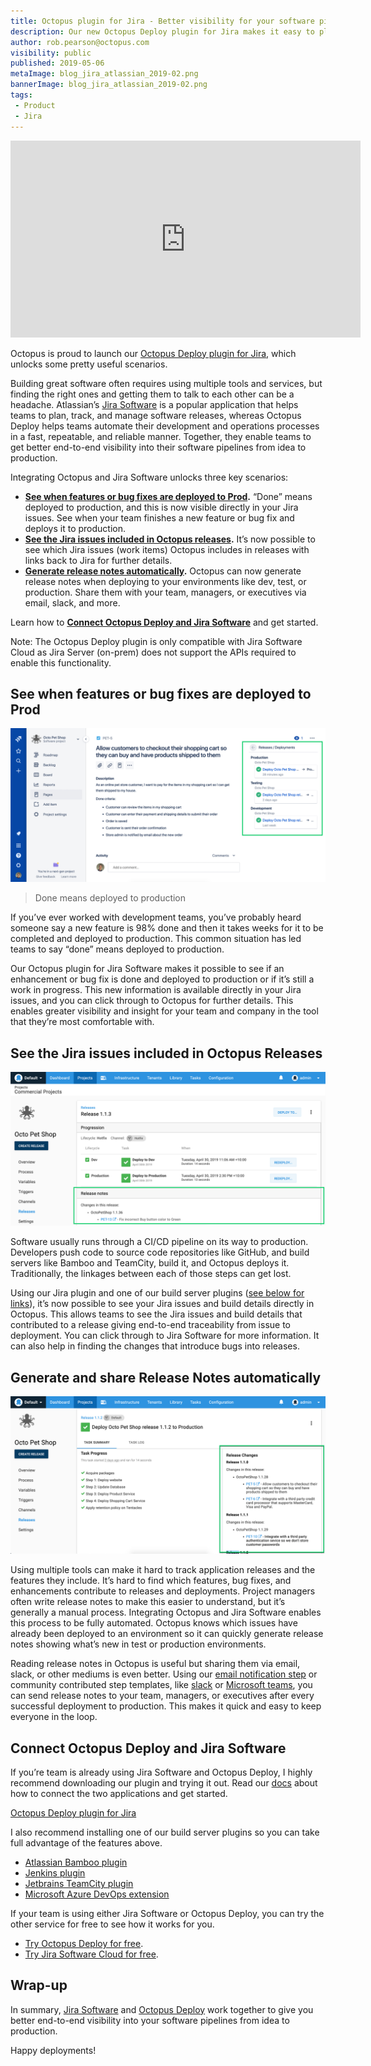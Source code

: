 ```yaml
---
title: Octopus plugin for Jira - Better visibility for your software pipeline
description: Our new Octopus Deploy plugin for Jira makes it easy to plan, track and ship software with better end-to-end visibility of your software pipeline.
author: rob.pearson@octopus.com
visibility: public
published: 2019-05-06
metaImage: blog_jira_atlassian_2019-02.png
bannerImage: blog_jira_atlassian_2019-02.png
tags:
 - Product
 - Jira
---
```


<iframe width="560" height="315" src="https://www.youtube.com/embed/7wWLM0rzVQ4" frameborder="0" allowfullscreen></iframe>

Octopus is proud to launch our [Octopus Deploy plugin for Jira](https://marketplace.atlassian.com/apps/1220376/octopus-deploy-for-jira), which unlocks some pretty useful scenarios.

Building great software often requires using multiple tools and services, but finding the right ones and getting them to talk to each other can be a headache. Atlassian’s [Jira Software](https://atlassian.com/jira) is a popular application that helps teams to plan, track, and manage software releases, whereas Octopus Deploy helps teams automate their development and operations processes in a fast, repeatable, and reliable manner. Together, they enable teams to get better end-to-end visibility into their software pipelines from idea to production.

Integrating Octopus and Jira Software unlocks three key scenarios:

* **[See when features or bug fixes are deployed to Prod](/blog/2019-05/octopus-jira-integration/index.md#see-when-features-or-bug-fixes-are-deployed-to-prod).** “Done” means deployed to production, and this is now visible directly in your Jira issues. See when your team finishes a new feature or bug fix and deploys it to production.
* **[See the Jira issues included in Octopus releases](/blog/2019-05/octopus-jira-integration/index.md#see-the-jira-issues-included-in-octopus-releases).** It’s now possible to see which Jira issues (work items) Octopus includes in releases with links back to Jira for further details.
* **[Generate release notes automatically](/blog/2019-05/octopus-jira-integration/index.md#generate-and-share-release-notes-automatically).** Octopus can now generate release notes when deploying to your environments like dev, test, or production. Share them with your team, managers, or executives via email, slack, and more.

Learn how to **[Connect Octopus Deploy and Jira Software](/blog/2019-05/octopus-jira-integration/index.md#connect-octopus-deploy-and-jira-software)** and get started.

Note: The Octopus Deploy plugin is only compatible with Jira Software Cloud as Jira Server (on-prem) does not support the APIs required to enable this functionality.

## See when features or bug fixes are deployed to Prod

![Jira issue with deployment details](jira-issue-with-deployments.png "width=500")

> Done means deployed to production

If you’ve ever worked with development teams, you’ve probably heard someone say a new feature is 98% done and then it takes weeks for it to be completed and deployed to production. This common situation has led teams to say “done” means deployed to production.

Our Octopus plugin for Jira Software makes it possible to see if an enhancement or bug fix is done and deployed to production or if it’s still a work in progress. This new information is available directly in your Jira issues, and you can click through to Octopus for further details. This enables greater visibility and insight for your team and company in the tool that they’re most comfortable with.

## See the Jira issues included in Octopus Releases

![Octopus release details](octopus-release-details.png "width=500")

Software usually runs through a CI/CD pipeline on its way to production. Developers push code to source code repositories like GitHub, and build servers like Bamboo and TeamCity, build it, and Octopus deploys it. Traditionally, the linkages between each of those steps can get lost.

Using our Jira plugin and one of our build server plugins ([see below for links](/blog/2019-05/octopus-jira-integration/index.md#getting-started)), it’s now possible to see your Jira issues and build details directly in Octopus. This allows teams to see the Jira issues and build details that contributed to a release giving end-to-end traceability from issue to deployment. You can click through to Jira Software for more information. It can also help in finding the changes that introduce bugs into releases.

## Generate and share Release Notes automatically

![Octopus release notes](octopus-release-notes.png "width=500")

Using multiple tools can make it hard to track application releases and the features they include. It’s hard to find which features, bug fixes, and enhancements contribute to releases and deployments. Project managers often write release notes to make this easier to understand, but it’s generally a manual process. Integrating Octopus and Jira Software enables this process to be fully automated. Octopus knows which issues have already been deployed to an environment so it can quickly generate release notes showing what’s new in test or production environments.

Reading release notes in Octopus is useful but sharing them via email, slack, or other mediums is even better. Using our [email notification step](https://octopus.com/docs/deployment-process/steps/email-notifications) or community contributed step templates, like [slack](https://library.octopus.com/step-templates/99e6f203-3061-4018-9e34-4a3a9c3c3179/actiontemplate-slack-send-simple-notification) or [Microsoft teams](https://library.octopus.com/step-templates/110a8b1e-4da4-498a-9209-ef8929c31168/actiontemplate-microsoft-teams-post-a-message), you can send release notes to your team, managers, or executives after every successful deployment to production. This makes it quick and easy to keep everyone in the loop.

## Connect Octopus Deploy and Jira Software

If you’re team is already using Jira Software and Octopus Deploy, I highly recommend downloading our plugin and trying it out. Read our [docs](https://octopus.com/docs/api-and-integration/metadata/jira) about how to connect the two applications and get started.

[Octopus Deploy plugin for Jira](https://marketplace.atlassian.com/apps/1220376/octopus-deploy-for-jira)

I also recommend installing one of our build server plugins so you can take full advantage of the features above.

* [Atlassian Bamboo plugin](https://marketplace.atlassian.com/apps/1217235/octopus-deploy-bamboo-add-on)
* [Jenkins plugin](https://plugins.jenkins.io/octopusdeploy)
* [Jetbrains TeamCity plugin](https://plugins.jetbrains.com/plugin/9038-octopus-deploy-integration)
* [Microsoft Azure DevOps extension](https://marketplace.visualstudio.com/items?itemName=octopusdeploy.octopus-deploy-build-release-tasks)

If your team is using either Jira Software or Octopus Deploy, you can try the other service for free to see how it works for you.

* [Try Octopus Deploy for free](https://octopus.com/trial).
* [Try Jira Software Cloud for free](https://www.atlassian.com/software/jira/try).

## Wrap-up

In summary, [Jira Software](https://atlassian.com/jira) and [Octopus Deploy](https://octopus.com) work together to give you better end-to-end visibility into your software pipelines from idea to production.

Happy deployments!

